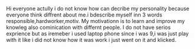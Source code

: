 Hi everyone actully i do not know how can decribe my personality because everyone think diffrent about me.i bdescribe myself inn 3 words responsible,hardworker,motiv.
My motivationn is to learn and improve my knowleg also cominication with differnt people.
I do not have serios exprience but as iremeber i used laptop phone since i was 9,i was just play with it like i did not know how it was work i just went on it and klicked.
